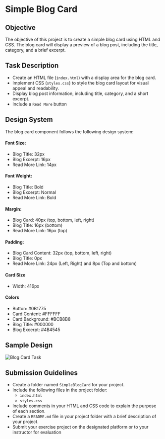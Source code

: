 # Simple Blog Card

## Objective
The objective of this project is to create a simple blog card using HTML and CSS. The blog card will display a preview of a blog post, including the title, category, and a brief excerpt. 

## Task Description
- Create an HTML file (`index.html`) with a display area for the blog card.
- Implement CSS (`styles.css`) to style the blog card layout for visual appeal and readability.
- Display blog post information, including title, category, and a short excerpt.
- Include a `Read More` button

## Design System
The blog card component follows the following design system:

#### Font Size:
- Blog Title: 32px
- Blog Excerpt: 16px
- Read More Link: 14px

#### Font Weight:
- Blog Title: Bold
- Blog Excerpt: Normal
- Read More Link: Bold

#### Margin:
- Blog Card: 40px (top, bottom, left, right)
- Blog Title: 16px (bottom)
- Read More Link: 16px (top)

#### Padding:
- Blog Card Content: 32px (top, bottom, left, right)
- Blog Title: 0px
- Read More Link: 24px (Left, Right) and 8px (Top and bottom)

#### Card Size
- Width: 416px

#### Colors
- Button: #0B1775
- Card Content: #FFFFFF
- Card Background: #BCB8B8
- Blog Title: #000000
- Blog Excerpt: #4B4545

## Sample Design
![Blog Card Task](https://github.com/osiota10/sass-template/assets/73504914/ab455022-292b-46ae-ac69-9979ef6062b9)


## Submission Guidelines
- Create a folder named `SimpleBlogCard` for your project.
- Include the following files in the project folder:
  - `index.html`
  - `styles.css`
- Include comments in your HTML and CSS code to explain the purpose of each section.
- Create a `README.md` file in your project folder with a brief description of your project.
- Submit your exercise project on the designated platform or to your instructor for evaluation
